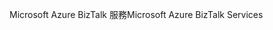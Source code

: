 <span data-ttu-id="486f6-101">Microsoft Azure BizTalk 服務</span><span class="sxs-lookup"><span data-stu-id="486f6-101">Microsoft Azure BizTalk Services</span></span>